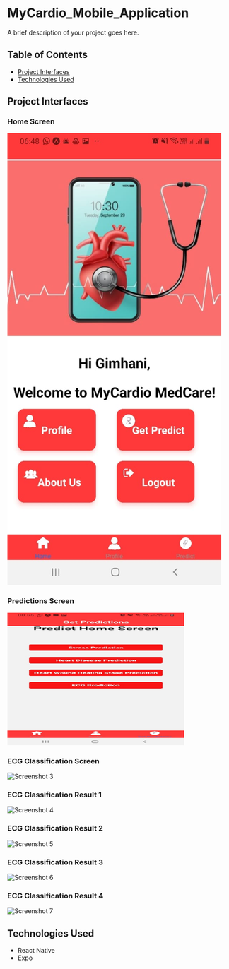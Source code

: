 # MyCardio_Mobile_Application

A brief description of your project goes here.

## Table of Contents

- [Project Interfaces](#project-interfaces)
- [Technologies Used](#technologies-used)

## Project Interfaces

### Home Screen
<img src="screenshots/screenshot1.jpg" alt="Screenshot 1" />

### Predictions Screen
<img src="screenshots/screenshot2.jpg" alt="Screenshot 2" width="400" height="300"/>

### ECG Classification Screen
<img src="screenshots/screenshot3.jpg" alt="Screenshot 3" width="400" height="300"/>

### ECG Classification Result 1
<img src="screenshots/screenshot4.jpg" alt="Screenshot 4" width="400" height="300"/>

### ECG Classification Result 2
<img src="screenshots/screenshot5.jpg" alt="Screenshot 5" width="400" height="300"/>

### ECG Classification Result 3
<img src="screenshots/screenshot6.jpg" alt="Screenshot 6" width="400" height="300"/>

### ECG Classification Result 4
<img src="screenshots/screenshot7.jpg" alt="Screenshot 7" width="400" height="300"/>

## Technologies Used

- React Native
- Expo
